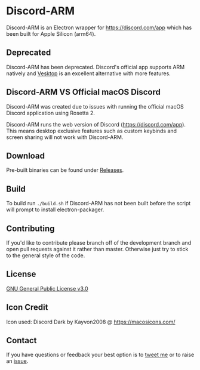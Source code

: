 # Discord-ARM
Discord-ARM is an Electron wrapper for https://discord.com/app which has been built for Apple Silicon (arm64). 

## Deprecated

Discord-ARM has been deprecated. Discord's official app supports ARM natively and [Vesktop](https://github.com/Vencord/Vesktop) is an excellent alternative with more features.

## Discord-ARM VS Official macOS Discord
Discord-ARM was created due to issues with running the official macOS Discord application using Rosetta 2. 

Discord-ARM runs the web version of Discord (https://discord.com/app). This means desktop exclusive features such as custom keybinds and screen sharing will not work with Discord-ARM.

## Download
Pre-built binaries can be found under [Releases](https://github.com/JackTheFlap/Discord-ARM/releases).

## Build
To build run ```./build.sh``` if Discord-ARM has not been built before the script will prompt to install electron-packager.

## Contributing
If you'd like to contribute please branch off of the development branch and open pull requests against it rather than master. Otherwise just try to stick to the general style of the code.

## License

[GNU General Public License v3.0](https://github.com/JackTheFlap/Discord-ARM/blob/main/LICENSE)

## Icon Credit
Icon used: Discord Dark by Kayvon2008 @ https://macosicons.com/

## Contact
If you have questions or feedback your best option is to [tweet me](https://twitter.com/JackTheFlap) or to raise an [issue](https://github.com/JackTheFlap/issues). 
